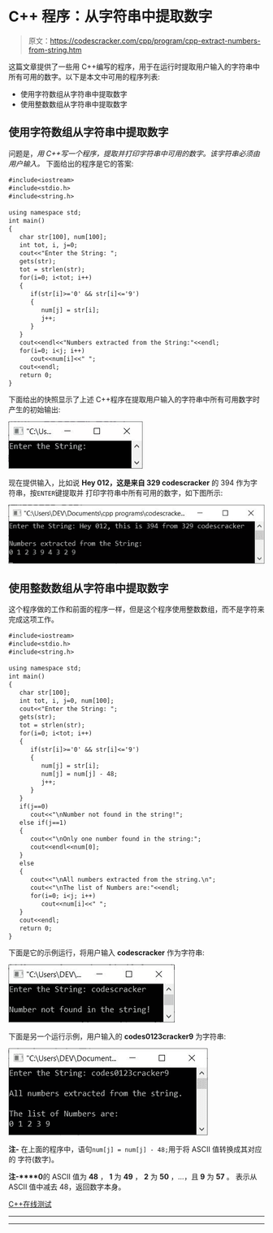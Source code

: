 # C++ 程序：从字符串中提取数字

> 原文：<https://codescracker.com/cpp/program/cpp-extract-numbers-from-string.htm>

这篇文章提供了一些用 C++编写的程序，用于在运行时提取用户输入的字符串中所有可用的数字。以下是本文中可用的程序列表:

*   使用字符数组从字符串中提取数字
*   使用整数数组从字符串中提取数字

## 使用字符数组从字符串中提取数字

问题是，*用 C++写一个程序，提取并打印字符串中可用的数字。该字符串必须由用户输入。* 下面给出的程序是它的答案:

```
#include<iostream>
#include<stdio.h>
#include<string.h>

using namespace std;
int main()
{
   char str[100], num[100];
   int tot, i, j=0;
   cout<<"Enter the String: ";
   gets(str);
   tot = strlen(str);
   for(i=0; i<tot; i++)
   {
      if(str[i]>='0' && str[i]<='9')
      {
         num[j] = str[i];
         j++;
      }
   }
   cout<<endl<<"Numbers extracted from the String:"<<endl;
   for(i=0; i<j; i++)
      cout<<num[i]<<" ";
   cout<<endl;
   return 0;
}
```

下面给出的快照显示了上述 C++程序在提取用户输入的字符串中所有可用数字时产生的初始输出:

![c++ program extract numbers from string](img/3be9a42045e1d8bb69cf1637fe4814e3.png)

现在提供输入，比如说 **Hey 012，这是来自 329 codescracker** 的 394 作为字符串，按`ENTER`键提取并 打印字符串中所有可用的数字，如下图所示:

![extract all numbers from string c++](img/033f7ad241a33ced05b4b4d9e992adf4.png)

## 使用整数数组从字符串中提取数字

这个程序做的工作和前面的程序一样，但是这个程序使用整数数组，而不是字符来完成这项工作。

```
#include<iostream>
#include<stdio.h>
#include<string.h>

using namespace std;
int main()
{
   char str[100];
   int tot, i, j=0, num[100];
   cout<<"Enter the String: ";
   gets(str);
   tot = strlen(str);
   for(i=0; i<tot; i++)
   {
      if(str[i]>='0' && str[i]<='9')
      {
         num[j] = str[i];
         num[j] = num[j] - 48;
         j++;
      }
   }
   if(j==0)
      cout<<"\nNumber not found in the string!";
   else if(j==1)
   {
      cout<<"\nOnly one number found in the string:";
      cout<<endl<<num[0];
   }
   else
   {
      cout<<"\nAll numbers extracted from the string.\n";
      cout<<"\nThe list of Numbers are:"<<endl;
      for(i=0; i<j; i++)
         cout<<num[i]<<" ";
   }
   cout<<endl;
   return 0;
}
```

下面是它的示例运行，将用户输入 **codescracker** 作为字符串:

![extract numbers from string c++](img/ceee25cebc5d60f51f75c4b335fe5853.png)

下面是另一个运行示例，用户输入的 **codes0123cracker9** 为字符串:

![c++ extract get print numbers from string](img/d87dfb43c62b4454014bcba310a51d10.png)

**注-** 在上面的程序中，语句`num[j] = num[j] - 48;`用于将 ASCII 值转换成其对应的 字符(数字)。

**注-****0**的 ASCII 值为 **48** ， **1** 为 **49** ， **2** 为 **50** ，...，且 **9** 为 **57** 。 表示从 ASCII 值中减去 48，返回数字本身。

[C++在线测试](/exam/showtest.php?subid=3)

* * *

* * *